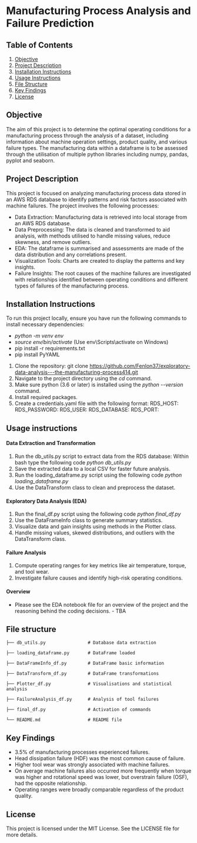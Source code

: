 # Manufacturing Process Analysis and Failure Prediction

## Table of Contents
1. [Objective](#objective)
2. [Project Description](#project-description)
3. [Installation Instructions](#installation-instructions)
4. [Usage Instructions](#usage-instructions)
5. [File Structure](#file-structure)
6. [Key Findings](#key-findings)
7. [License](#license)

## Objective
The aim of this project is to determine the optimal operating conditions for a manufacturing process through the analysis of a dataset, including information about machine operation settings, product quality, and various failure types. The manufacturing data within a dataframe is to be assessed through the utilisation of multiple python libraries including numpy, pandas, pyplot and seaborn. 

## Project Description
This project is focused on analyzing manufacturing process data stored in an AWS RDS database to identify patterns and risk factors associated with machine failures. The project involves the following processes:
- Data Extraction: Manufacturing data is retrieved into local storage from an AWS RDS database.
- Data Preprocessing: The data is cleaned and transformed to aid analysis, with methods utilised to handle missing values, reduce skewness, and remove outliers.
- EDA: The dataframe is summarised and assessments are made of the data distribution and any correlations present.
- Visualization Tools: Charts are created to display the patterns and key insights.
- Failure Insights: The root causes of the machine failures are investigated with relationships identified between operating conditions and different types of failures of the manufacturing process.

## Installation Instructions
To run this project locally, ensure you have run the following commands to install necessary dependencies: 
- *python -m venv env*
- *source env/bin/activate* (Use env\Scripts\activate on Windows)
- pip install -r requirements.txt
- pip install PyYAML

1. Clone the repository: git clone https://github.com/Fenlon37/exploratory-data-analysis---the-manufacturing-process414.git
2. Navigate to the project directory using the *cd* command.
3. Make sure python (3.6 or later) is installed using the *python --version* command.
4. Install required packages.
5. Create a credentials.yaml file with the following format:
RDS_HOST: 
RDS_PASSWORD: 
RDS_USER: 
RDS_DATABASE: 
RDS_PORT: 

## Usage instructions
#### Data Extraction and Transformation
1. Run the db_utils.py script to extract data from the RDS database: Within bash type the following code *python db_utils.py*
2. Save the extracted data to a local CSV for faster future analysis.
3. Run the loading_dataframe.py script using the following code *python loading_dataframe.py*
4. Use the DataTransform class to clean and preprocess the dataset.
#### Exploratory Data Analysis (EDA)
1. Run the final_df.py script using the following code *python final_df.py*
2. Use the DataFrameInfo class to generate summary statistics.
3. Visualize data and gain insights using methods in the Plotter class.
4. Handle missing values, skewed distributions, and outliers with the DataTransform class.
#### Failure Analysis
1. Compute operating ranges for key metrics like air temperature, torque, and tool wear.
2. Investigate failure causes and identify high-risk operating conditions.
#### Overview
- Please see the EDA notebook file for an overview of the project and the reasoning behind the coding decisions. - TBA

## File structure
    
    ├── db_utils.py                # Database data extraction

    ├── loading_dataframe.py       # DataFrame loaded
   
    ├── DataFrameInfo_df.py        # DataFrame basic information
    
    ├── DataTransform_df.py        # DataFrame transformations
    
    ├── Plotter_df.py              # Visualisations and statistical analysis
    
    ├── FailureAnalysis_df.py      # Analysis of tool failures    
    
    ├── final_df.py                # Activation of commands
    
    └── README.md                  # README file


## Key Findings
- 3.5% of manufacturing processes experienced failures.
- Head dissipation failure (HDF) was the most common cause of failure.
- Higher tool wear was strongly associated with machine failures.
- On average machine failures also occurred more frequently when torque was higher and rotational speed was lower, but overstrain failure (OSF), had the opposite relationship.
- Operating ranges were broadly comparable regardless of the product quality.

## License
This project is licensed under the MIT License. See the LICENSE file for more details.

